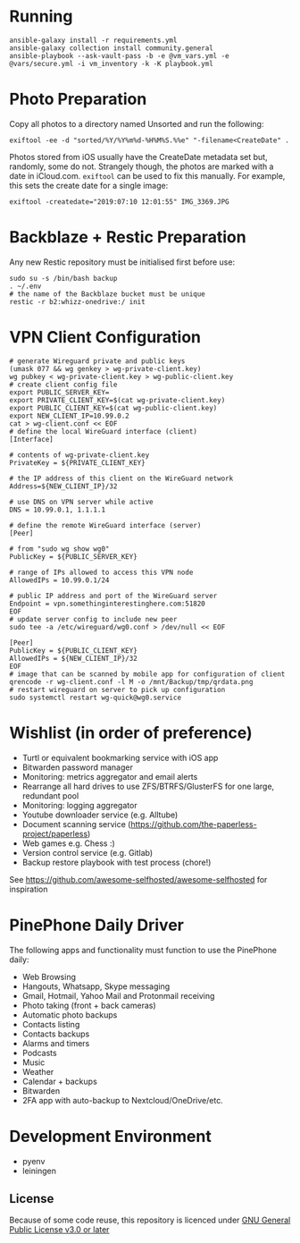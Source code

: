 # Running

```
ansible-galaxy install -r requirements.yml
ansible-galaxy collection install community.general
ansible-playbook --ask-vault-pass -b -e @vm_vars.yml -e @vars/secure.yml -i vm_inventory -k -K playbook.yml
```

# Photo Preparation

Copy all photos to a directory named Unsorted and run the following:
```
exiftool -ee -d "sorted/%Y/%Y%m%d-%H%M%S.%%e" "-filename<CreateDate" .
```

Photos stored from iOS usually have the CreateDate metadata set but, randomly, some do not.
Strangely though, the photos are marked with a date in iCloud.com.
`exiftool` can be used to fix this manually. For example, this sets the create date for
a single image:
```
exiftool -createdate="2019:07:10 12:01:55" IMG_3369.JPG
```

# Backblaze + Restic Preparation

Any new Restic repository must be initialised first before use:
```
sudo su -s /bin/bash backup
. ~/.env
# the name of the Backblaze bucket must be unique
restic -r b2:whizz-onedrive:/ init
```

# VPN Client Configuration

```shell
# generate Wireguard private and public keys
(umask 077 && wg genkey > wg-private-client.key)
wg pubkey < wg-private-client.key > wg-public-client.key
# create client config file
export PUBLIC_SERVER_KEY=
export PRIVATE_CLIENT_KEY=$(cat wg-private-client.key)
export PUBLIC_CLIENT_KEY=$(cat wg-public-client.key)
export NEW_CLIENT_IP=10.99.0.2
cat > wg-client.conf << EOF
# define the local WireGuard interface (client)
[Interface]

# contents of wg-private-client.key
PrivateKey = ${PRIVATE_CLIENT_KEY}

# the IP address of this client on the WireGuard network
Address=${NEW_CLIENT_IP}/32

# use DNS on VPN server while active
DNS = 10.99.0.1, 1.1.1.1

# define the remote WireGuard interface (server)
[Peer]

# from "sudo wg show wg0"
PublicKey = ${PUBLIC_SERVER_KEY}

# range of IPs allowed to access this VPN node
AllowedIPs = 10.99.0.1/24

# public IP address and port of the WireGuard server
Endpoint = vpn.somethinginterestinghere.com:51820
EOF
# update server config to include new peer
sudo tee -a /etc/wireguard/wg0.conf > /dev/null << EOF

[Peer]
PublicKey = ${PUBLIC_CLIENT_KEY}
AllowedIPs = ${NEW_CLIENT_IP}/32
EOF
# image that can be scanned by mobile app for configuration of client
qrencode -r wg-client.conf -l M -o /mnt/Backup/tmp/qrdata.png
# restart wireguard on server to pick up configuration
sudo systemctl restart wg-quick@wg0.service
```

# Wishlist (in order of preference)

* Turtl or equivalent bookmarking service with iOS app
* Bitwarden password manager
* Monitoring: metrics aggregator and email alerts
* Rearrange all hard drives to use ZFS/BTRFS/GlusterFS for one large, redundant pool
* Monitoring: logging aggregator
* Youtube downloader service (e.g. Alltube)
* Document scanning service (https://github.com/the-paperless-project/paperless)
* Web games e.g. Chess :)
* Version control service (e.g. Gitlab)
* Backup restore playbook with test process (chore!)

See https://github.com/awesome-selfhosted/awesome-selfhosted for inspiration

# PinePhone Daily Driver

The following apps and functionality must function to use the PinePhone daily:

* Web Browsing
* Hangouts, Whatsapp, Skype messaging
* Gmail, Hotmail, Yahoo Mail and Protonmail receiving
* Photo taking (front + back cameras)
* Automatic photo backups
* Contacts listing
* Contacts backups
* Alarms and timers
* Podcasts
* Music
* Weather
* Calendar + backups
* Bitwarden
* 2FA app with auto-backup to Nextcloud/OneDrive/etc.

# Development Environment

* pyenv
* leiningen

License
-------

Because of some code reuse, this repository is licenced under
[GNU General Public License v3.0 or later](https://spdx.org/licenses/GPL-3.0-or-later.html)